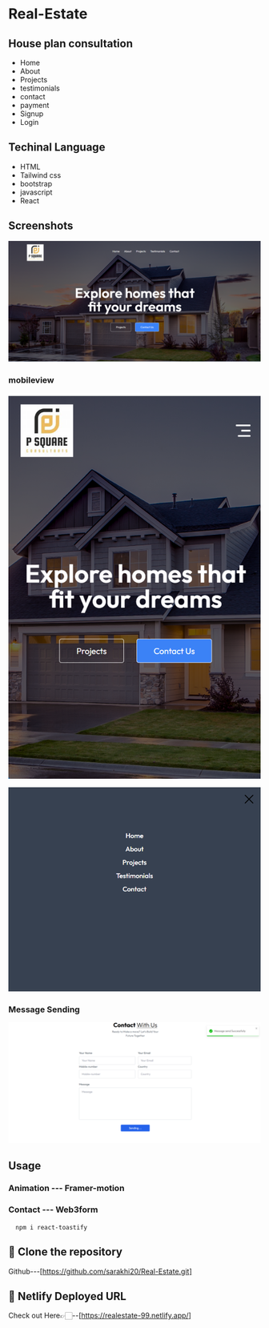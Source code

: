 
# Real-Estate
## House plan consultation

- Home
- About
- Projects
- testimonials
- contact
- payment
- Signup
- Login


## Techinal Language
- HTML
- Tailwind css
- bootstrap
- javascript
- React
## Screenshots

![App Screenshot](https://github.com/sarakhi20/Real-Estate/blob/main/Images/Screenshot%202025-01-07%20171443.png)

### mobileview
![App Screenshot](https://github.com/sarakhi20/Real-Estate/blob/main/Images/Screenshot%202024-12-02%20081006.png)

![App Screenshot](https://github.com/sarakhi20/Real-Estate/blob/main/Images/Screenshot%202025-01-07%20171503.png)

### Message Sending
![App Screenshot](https://github.com/sarakhi20/Real-Estate/blob/main/Images/Screenshot%202024-12-02%20115741.png)


## Usage

### Animation --- Framer-motion
### Contact --- Web3form
      npm i react-toastify


## 🔗 Clone the repository

Github---[https://github.com/sarakhi20/Real-Estate.git]

## 🔗 Netlify Deployed URL

 Check out  Here👉🏻--[https://realestate-99.netlify.app/]
      


